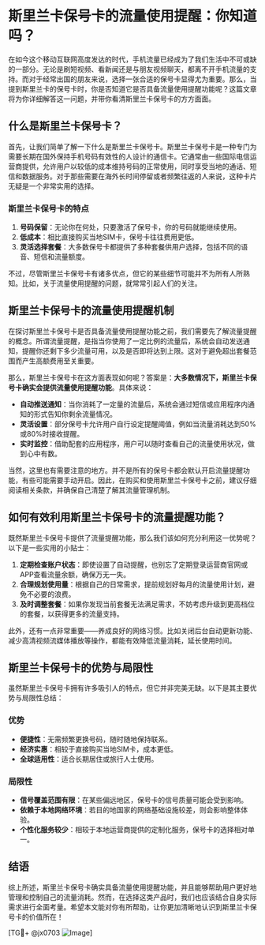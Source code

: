 # 斯里兰卡保号卡的流量使用提醒：你知道吗？

在如今这个移动互联网高度发达的时代，手机流量已经成为了我们生活中不可或缺的一部分。无论是刷短视频、看新闻还是与朋友视频聊天，都离不开手机流量的支持。而对于经常出国的朋友来说，选择一张合适的保号卡显得尤为重要。那么，当提到斯里兰卡的保号卡时，你是否知道它是否具备流量使用提醒功能呢？这篇文章将为你详细解答这一问题，并带你看清斯里兰卡保号卡的方方面面。

## 什么是斯里兰卡保号卡？

首先，让我们简单了解一下什么是斯里兰卡保号卡。斯里兰卡保号卡是一种专门为需要长期在国外保持手机号码有效性的人设计的通信卡。它通常由一些国际电信运营商提供，允许用户以较低的成本维持号码的正常使用，同时享受当地的通话、短信和数据服务。对于那些需要在海外长时间停留或者频繁往返的人来说，这种卡片无疑是一个非常实用的选择。

### 斯里兰卡保号卡的特点

1. **号码保留**：无论你在何处，只要激活了保号卡，你的号码就能继续使用。
2. **低成本**：相比直接购买当地SIM卡，保号卡往往费用更低。
3. **灵活选择套餐**：大多数保号卡都提供了多种套餐供用户选择，包括不同的语音、短信和流量额度。

不过，尽管斯里兰卡保号卡有诸多优点，但它的某些细节可能并不为所有人所熟知。比如，关于流量使用提醒的问题，就常常引起人们的关注。

## 斯里兰卡保号卡的流量使用提醒机制

在探讨斯里兰卡保号卡是否具备流量使用提醒功能之前，我们需要先了解流量提醒的概念。所谓流量提醒，是指当你使用了一定比例的流量后，系统会自动发送通知，提醒你还剩下多少流量可用，以及是否即将达到上限。这对于避免超出套餐范围而产生高额费用至关重要。

那么，斯里兰卡保号卡在这方面表现如何呢？答案是：**大多数情况下，斯里兰卡保号卡确实会提供流量使用提醒功能**。具体来说：

- **自动推送通知**：当你消耗了一定量的流量后，系统会通过短信或应用程序内通知的形式告知你剩余流量情况。
- **灵活设置**：部分保号卡允许用户自行设定提醒阈值，例如当流量消耗达到50%或80%时接收提醒。
- **实时监控**：借助配套的应用程序，用户可以随时查看自己的流量使用状况，做到心中有数。

当然，这里也有需要注意的地方。并不是所有的保号卡都会默认开启流量提醒功能，有些可能需要手动开启。因此，在购买和使用斯里兰卡保号卡之前，建议仔细阅读相关条款，并确保自己清楚了解其流量管理机制。

## 如何有效利用斯里兰卡保号卡的流量提醒功能？

既然斯里兰卡保号卡提供了流量提醒功能，那么我们该如何充分利用这一优势呢？以下是一些实用的小贴士：

1. **定期检查账户状态**：即使设置了自动提醒，也别忘了定期登录运营商官网或APP查看流量余额，确保万无一失。
2. **合理规划使用量**：根据自己的日常需求，提前规划好每月的流量使用计划，避免不必要的浪费。
3. **及时调整套餐**：如果你发现当前套餐无法满足需求，不妨考虑升级到更高档位的套餐，以获得更多的流量支持。

此外，还有一点非常重要——养成良好的网络习惯。比如关闭后台自动更新功能、减少高清视频流媒体播放等操作，都能有效降低流量消耗，延长使用时间。

## 斯里兰卡保号卡的优势与局限性

虽然斯里兰卡保号卡拥有许多吸引人的特点，但它并非完美无缺。以下是其主要优势与局限性总结：

### 优势

- **便捷性**：无需频繁更换号码，随时随地保持联系。
- **经济实惠**：相较于直接购买当地SIM卡，成本更低。
- **全球适用性**：适合长期居住或旅行人士使用。

### 局限性

- **信号覆盖范围有限**：在某些偏远地区，保号卡的信号质量可能会受到影响。
- **依赖于本地网络环境**：若目的地国家的网络基础设施较差，则会影响整体体验。
- **个性化服务较少**：相较于本地运营商提供的定制化服务，保号卡的选择相对单一。

## 结语

综上所述，斯里兰卡保号卡确实具备流量使用提醒功能，并且能够帮助用户更好地管理和控制自己的流量消耗。然而，在选择这类产品时，我们也应该结合自身实际需求进行全面考量。希望本文能对你有所帮助，让你更加清晰地认识到斯里兰卡保号卡的价值所在！

[TG💪+ @jx0703 ![Image](https://github.com/user-attachments/assets/dbca1d08-cadb-493c-b0ec-ad6f7a83f270)]